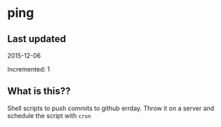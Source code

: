 # ping

## Last updated
2015-12-06

Incremented: 1

## What is this?? 
Shell scripts to push commits to github errday. Throw it on a server and schedule the script with `cron`
